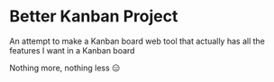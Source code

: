 # Better Kanban Project

An attempt to make a Kanban board web tool that actually has all the features I want in a Kanban board

Nothing more, nothing less :expressionless: